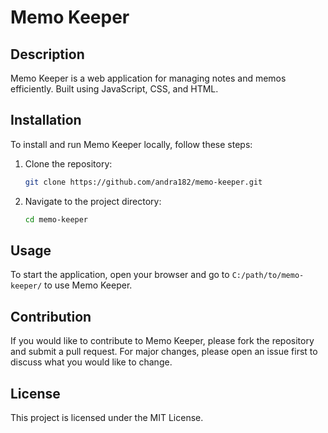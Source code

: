 
# Memo Keeper

## Description
Memo Keeper is a web application for managing notes and memos efficiently. Built using JavaScript, CSS, and HTML.

## Installation
To install and run Memo Keeper locally, follow these steps:
1. Clone the repository:
    ```bash
    git clone https://github.com/andra182/memo-keeper.git
    ```
2. Navigate to the project directory:
    ```bash
    cd memo-keeper
    ```

## Usage
To start the application, open your browser and go to `C:/path/to/memo-keeper/` to use Memo Keeper.

## Contribution
If you would like to contribute to Memo Keeper, please fork the repository and submit a pull request. For major changes, please open an issue first to discuss what you would like to change.

## License
This project is licensed under the MIT License.
